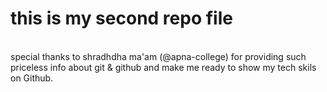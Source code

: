 # this is my second repo file
<br>
special thanks to shradhdha ma'am (@apna-college) for providing such priceless info about git & github and make me ready to show my tech skils on Github.
